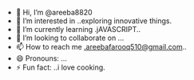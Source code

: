 - 👋 Hi, I’m @areeba8820
- 👀 I’m interested in ..exploring innovative things.
- 🌱 I’m currently learning .jAVASCRIPT..
- 💞️ I’m looking to collaborate on ...
- 📫 How to reach me .areebafarooq510@gmail.com..
- 😄 Pronouns: ...
- ⚡ Fun fact: ..i love cooking.

<!---
areeba8820/areeba8820 is a ✨ special ✨ repository because its `README.md` (this file) appears on your GitHub profile.
You can click the Preview link to take a look at your changes.
--->
